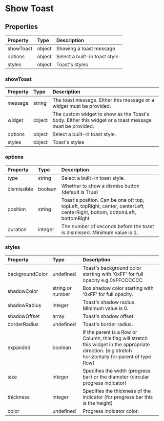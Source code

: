 # Show Toast

## Properties

| Property  | Type   | Description                    |
| :-------- | :----- | :----------------------------- |
| showToast | object | Showing a toast message        |
| options   | object | Select a built-in toast style. |
| styles    | object | Toast's styles                 |

### showToast

| Property | Type   | Description                                                                                            |
| :------- | :----- | :----------------------------------------------------------------------------------------------------- |
| message  | string | The toast message. Either this message or a widget must be provided.                                   |
| widget   | object | The custom widget to show as the Toast's body. Either this widget or a toast message must be provided. |
| options  | object | Select a built-in toast style.                                                                         |
| styles   | object | Toast's styles                                                                                         |

### options

| Property    | Type    | Description                                                                                                               |
| :---------- | :------ | :------------------------------------------------------------------------------------------------------------------------ |
| type        | string  | Select a built-in toast style.                                                                                            |
| dismissible | boolean | Whether to show a dismiss button (default is True)                                                                        |
| position    | string  | Toast's position. Can be one of: top, topLeft, topRight, center, centerLeft, centerRight, bottom, bottomLeft, bottomRight |
| duration    | integer | The number of seconds before the toast is dismissed. Minimum value is 1.                                                  |

### styles

| Property        | Type             | Description                                                                                                                                          |
| :-------------- | :--------------- | :--------------------------------------------------------------------------------------------------------------------------------------------------- |
| backgroundColor | undefined        | Toast's background color starting with '0xFF' for full opacity e.g 0xFFCCCCCC                                                                        |
| shadowColor     | string or number | Box shadow color starting with '0xFF' for full opacity.                                                                                              |
| shadowRadius    | integer          | Toast's shadow radius. Minimum value is 0.                                                                                                           |
| shadowOffset    | array            | Toast's shadow offset.                                                                                                                               |
| borderRadius    | undefined        | Toast's border radius.                                                                                                                               |
| expanded        | boolean          | If the parent is a Row or Column, this flag will stretch this widget in the appropriate direction. (e.g stretch horizontally for parent of type Row) |
| size            | integer          | Specifies the width (progress bar) or the diameter (circular progress indicator)                                                                     |
| thickness       | integer          | Specifies the thickness of the indicator (for progress bar this is the height)                                                                       |
| color           | undefined        | Progress indicator color.                                                                                                                            |
